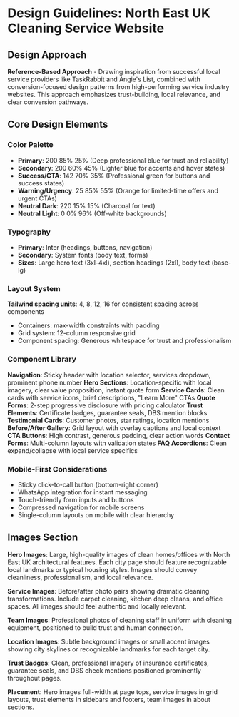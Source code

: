 # Design Guidelines: North East UK Cleaning Service Website

## Design Approach
**Reference-Based Approach** - Drawing inspiration from successful local service providers like TaskRabbit and Angie's List, combined with conversion-focused design patterns from high-performing service industry websites. This approach emphasizes trust-building, local relevance, and clear conversion pathways.

## Core Design Elements

### Color Palette
- **Primary**: 200 85% 25% (Deep professional blue for trust and reliability)
- **Secondary**: 200 60% 45% (Lighter blue for accents and hover states)
- **Success/CTA**: 142 70% 35% (Professional green for buttons and success states)
- **Warning/Urgency**: 25 85% 55% (Orange for limited-time offers and urgent CTAs)
- **Neutral Dark**: 220 15% 15% (Charcoal for text)
- **Neutral Light**: 0 0% 96% (Off-white backgrounds)

### Typography
- **Primary**: Inter (headings, buttons, navigation)
- **Secondary**: System fonts (body text, forms)
- **Sizes**: Large hero text (3xl-4xl), section headings (2xl), body text (base-lg)

### Layout System
**Tailwind spacing units**: 4, 8, 12, 16 for consistent spacing across components
- Containers: max-width constraints with padding
- Grid system: 12-column responsive grid
- Component spacing: Generous whitespace for trust and professionalism

### Component Library

**Navigation**: Sticky header with location selector, services dropdown, prominent phone number
**Hero Sections**: Location-specific with local imagery, clear value proposition, instant quote form
**Service Cards**: Clean cards with service icons, brief descriptions, "Learn More" CTAs
**Quote Forms**: 2-step progressive disclosure with pricing calculator
**Trust Elements**: Certificate badges, guarantee seals, DBS mention blocks
**Testimonial Cards**: Customer photos, star ratings, location mentions
**Before/After Gallery**: Grid layout with overlay captions and local context
**CTA Buttons**: High contrast, generous padding, clear action words
**Contact Forms**: Multi-column layouts with validation states
**FAQ Accordions**: Clean expand/collapse with local service specifics

### Mobile-First Considerations
- Sticky click-to-call button (bottom-right corner)
- WhatsApp integration for instant messaging
- Touch-friendly form inputs and buttons
- Compressed navigation for mobile screens
- Single-column layouts on mobile with clear hierarchy

## Images Section

**Hero Images**: Large, high-quality images of clean homes/offices with North East UK architectural features. Each city page should feature recognizable local landmarks or typical housing styles. Images should convey cleanliness, professionalism, and local relevance.

**Service Images**: Before/after photo pairs showing dramatic cleaning transformations. Include carpet cleaning, kitchen deep cleans, and office spaces. All images should feel authentic and locally relevant.

**Team Images**: Professional photos of cleaning staff in uniform with cleaning equipment, positioned to build trust and human connection.

**Location Images**: Subtle background images or small accent images showing city skylines or recognizable landmarks for each target city.

**Trust Badges**: Clean, professional imagery of insurance certificates, guarantee seals, and DBS check mentions positioned prominently throughout pages.

**Placement**: Hero images full-width at page tops, service images in grid layouts, trust elements in sidebars and footers, team images in about sections.